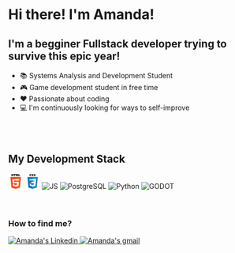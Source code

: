 # Hi there! I'm Amanda! 

## I'm a begginer Fullstack developer trying to survive this epic year!
- 📚 Systems Analysis and Development Student
- 🎮 Game development student in free time
- ❤️ Passionate about coding
- 💻  I'm continuously looking for ways to self-improve
</br>
</br>

## My Development Stack 

<img alt="html" src="https://raw.githubusercontent.com/github/explore/80688e429a7d4ef2fca1e82350fe8e3517d3494d/topics/html/html.png" width="30"/> <img alt="CSS" src="https://raw.githubusercontent.com/github/explore/80688e429a7d4ef2fca1e82350fe8e3517d3494d/topics/css/css.png" width="30"/> <img alt="JS" src="https://emojis.slackmojis.com/emojis/images/1450441296/151/javascript.png?1450441296" width="30"/> <img alt="PostgreSQL" src="https://emojis.slackmojis.com/emojis/images/1450470347/198/postgresql.png?1450470347" width="30"/> <img alt="Python" src="https://emojis.slackmojis.com/emojis/images/1450319444/32/python.png?1450319444" width="30"/> <img alt="GODOT" src="https://emojis.slackmojis.com/emojis/images/1573042010/7054/godot.png?1573042010" width="30"/>
</br>
</br>
</br>


### How to find me? 


<a href="https://www.linkedin.com/in/amandabuenotozatti/"><img alt="Amanda's Linkedin" src="https://emojis.slackmojis.com/emojis/images/1470343326/711/linkedin.png?1470343326" width="25"/>
</a> <a href="mailto:amandabuenotozatti@gmail.com"><img alt="Amanda's gmail" src="https://emojis.slackmojis.com/emojis/images/1450319444/38/gmail.png?1450319444" width="25"/></a>

